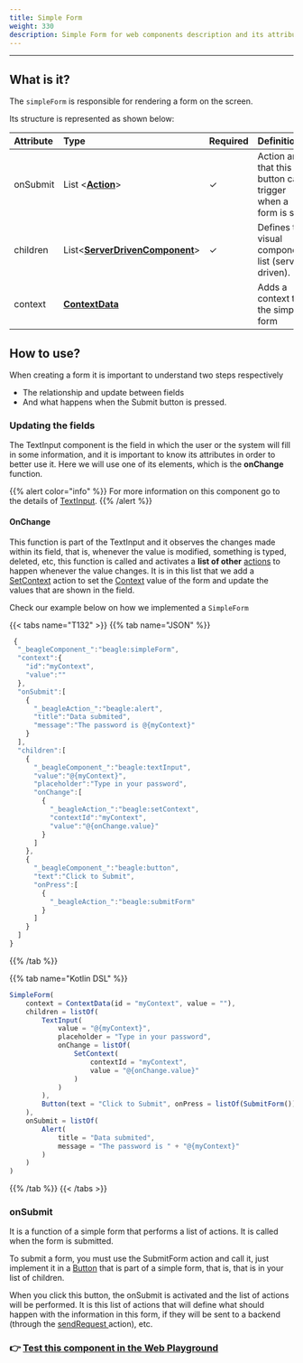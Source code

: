 ```yaml
---
title: Simple Form
weight: 330
description: Simple Form for web components description and its attributes
---
```


---

## What is it?

The `simpleForm` is responsible for rendering a form on the screen. 

Its structure is represented as shown below:

| Attribute | Type | Required | Definition |
| :--- | :--- | :--- | :--- |
| ​onSubmit | List &lt;[**Action**](https://app.gitbook.com/@zup-products/s/beagle/~/drafts/-MJgKhvyrHFMgUm8zhug/v/v1.0-en/api/actions)&gt; |  ✓ | Action array that this button can trigger when a form is sent. |
| children | List&lt;[**ServerDrivenComponent**](https://app.gitbook.com/@zup-products/s/beagle/~/drafts/-MJgKhvyrHFMgUm8zhug/v/v1.0-en/api/components)&gt; |  ✓ | Defines the visual components list \(server driven\). |
| context | **​**[**ContextData**](https://docs.usebeagle.io/api/contexto)**​** | ​ | Adds a context to the simple form |

## How to use? 

When creating a form it is important to understand two steps respectively 

* The relationship and update between fields 
* And what happens when the Submit button is pressed. 

### Updating the fields 

The TextInput component is the field in which the user or the system will fill in some information, and it is important to know its attributes in order to better use it. Here we will use one of its elements, which is the **onChange** function. 

{{% alert color="info" %}}
For more information on this component go to the details of [TextInput](../../../../../ui/textinput). 
{{% /alert %}}

#### OnChange 

This function is part of the TextInput and it observes the changes made within its field, that is, whenever the value is modified, something is typed, deleted, etc, this function is called and activates a **list of other** [actions](../../../../../actions/) to happen whenever the value changes. It is in this list that we add a [SetContext](../../../../../actions/setcontext) action to set the [Context](../../../../../context/) value of the form and update the values ​​that are shown in the field. 

Check our example below on how we implemented a `SimpleForm` 

{{< tabs name="T132" >}}
{{% tab name="JSON" %}}
```javascript
 {
  "_beagleComponent_":"beagle:simpleForm",
  "context":{
    "id":"myContext",
    "value":""
  },
  "onSubmit":[
    {
      "_beagleAction_":"beagle:alert",
      "title":"Data submited",
      "message":"The password is @{myContext}"
    }
  ],
  "children":[
    {
      "_beagleComponent_":"beagle:textInput",
      "value":"@{myContext}",
      "placeholder":"Type in your password",
      "onChange":[
        {
          "_beagleAction_":"beagle:setContext",
          "contextId":"myContext",
          "value":"@{onChange.value}"
        }
      ]
    },
    {
      "_beagleComponent_":"beagle:button",
      "text":"Click to Submit",
      "onPress":[
        {
          "_beagleAction_":"beagle:submitForm"
        }
      ]
    }
  ]
}
```
{{% /tab %}}

{{% tab name="Kotlin DSL" %}}
```javascript
SimpleForm(
    context = ContextData(id = "myContext", value = ""),
    children = listOf(
        TextInput(
            value = "@{myContext}",
            placeholder = "Type in your password",
            onChange = listOf(
                SetContext(
                    contextId = "myContext",
                    value = "@{onChange.value}"
                )
            )
        ),
        Button(text = "Click to Submit", onPress = listOf(SubmitForm()))
    ),
    onSubmit = listOf(
        Alert(
            title = "Data submited", 
            message = "The password is " + "@{myContext}" 
        )
    )
)

```
{{% /tab %}}
{{< /tabs >}}

### onSubmit 

It is a function of a simple form that performs a list of actions. It is called when the form is submitted. 

To submit a form, you must use the SubmitForm action and call it, just implement it in a [Button](../../../ui/button) that is part of a simple form, that is, that is in your list of children. 

When you click this button, the onSubmit is activated and the list of actions will be performed. It is this list of actions that will define what should happen with the information in this form, if they will be sent to a backend \(through the [sendRequest ](../../../actions/sendrequest)action\), etc.

### 👉 [Test this component in the Web Playground](https://beagle-playground.netlify.app/#/demo/default-components/simpleform.json)
